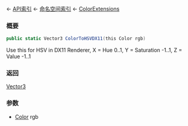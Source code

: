 ← [API索引](Api-Index) ← [命名空间索引](Namespace-Index) ← [ColorExtensions](VRageMath.ColorExtensions)

### 概要

```csharp
public static Vector3 ColorToHSVDX11(this Color rgb)
```

Use this for HSV in DX11 Renderer, X = Hue 0..1, Y = Saturation -1..1, Z = Value -1..1

### 返回

[Vector3](VRageMath.Vector3)

### 参数

* [Color](VRageMath.Color) rgb
